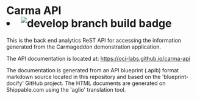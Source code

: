 
# Carma API <li><img alt="develop branch build badge" src="https://api.shippable.com/projects/55d754fc1895ca44740edd96/badge/develop"/>

This is the back end analytics ReST API for accessing the information
generated from the Carmageddon demonstration application.

The API documentation is located at: https://oci-labs.github.io/carma-api

The documentation is generated from an API blueprint (.apib) format
markdown source located in this repository and based on the
'blueprint-docify' GitHub project.  The HTML documents are generated on
Shippable.com using the 'aglio' translation tool.

